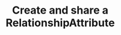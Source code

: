 ---
# !!! Warning: Do not edit this file; any changes must be replicated in Excel !!!
permalink: use-case-consumption-create-and-share-a-relationshipattribute
published: false
title: "Create and share a RelationshipAttribute"
type: use-case
toc: true
sidebar:
  - title: "Integrate Enmeshed"
    nav: "docs_integrate"
properties:
  - id: RA21
  - component: Runtime
  - layer: Consumption
  - facade: AttributesFacade
  - function: createAndShareRelationshipAttribute
  - description:
  - feature category: Cross-identity attribute sharing
  - tech category: Attributes
  - status:
  - documentation status:
  - comments:
  - actor: Identity
  - trigger:
  - precondition:
  - result:
  - priority:
  - complexity:
  - size:
  - created_at:
  - changed_at:
  - api_route_regex:
  - published:
  - link: use-case-consumption-create-and-share-a-relationshipattribute
require:
required_by:
---